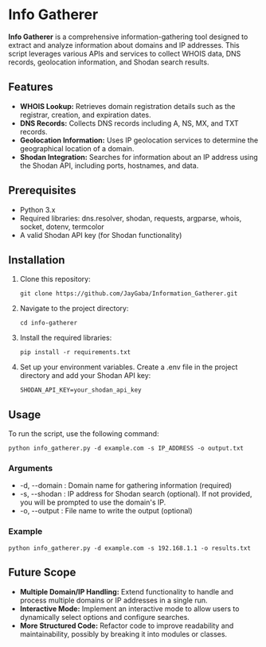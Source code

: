 # Info Gatherer

**Info Gatherer** is a comprehensive information-gathering tool designed to extract and analyze information about domains and IP addresses. This script leverages various APIs and services to collect WHOIS data, DNS records, geolocation information, and Shodan search results.

## Features

- **WHOIS Lookup:** Retrieves domain registration details such as the registrar, creation, and expiration dates.
- **DNS Records:** Collects DNS records including A, NS, MX, and TXT records.
- **Geolocation Information:** Uses IP geolocation services to determine the geographical location of a domain.
- **Shodan Integration:** Searches for information about an IP address using the Shodan API, including ports, hostnames, and data.

## Prerequisites

- Python 3.x
- Required libraries: dns.resolver, shodan, requests, argparse, whois, socket, dotenv, termcolor
- A valid Shodan API key (for Shodan functionality)

## Installation

1. Clone this repository:
   ```
   git clone https://github.com/JayGaba/Information_Gatherer.git
   ```

3. Navigate to the project directory:
   ```
   cd info-gatherer
   ```

5. Install the required libraries:
   ```
   pip install -r requirements.txt
   ```

7. Set up your environment variables. Create a .env file in the project directory and add your Shodan API key:
   ```
   SHODAN_API_KEY=your_shodan_api_key
   ```

## Usage

To run the script, use the following command:
   ```
   python info_gatherer.py -d example.com -s IP_ADDRESS -o output.txt
   ```

### Arguments

- -d, --domain : Domain name for gathering information (required)
- -s, --shodan : IP address for Shodan search (optional). If not provided, you will be prompted to use the domain's IP.
- -o, --output : File name to write the output (optional)

### Example
   ```
   python info_gatherer.py -d example.com -s 192.168.1.1 -o results.txt
   ```

## Future Scope

- **Multiple Domain/IP Handling:** Extend functionality to handle and process multiple domains or IP addresses in a single run.
- **Interactive Mode:** Implement an interactive mode to allow users to dynamically select options and configure searches.
- **More Structured Code:** Refactor code to improve readability and maintainability, possibly by breaking it into modules or classes.
